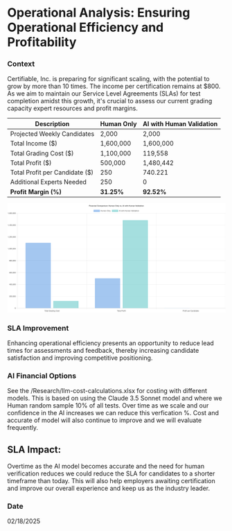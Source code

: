 
# Operational Analysis: Ensuring Operational Efficiency and Profitability

### Context
Certifiable, Inc. is preparing for significant scaling, with the potential to grow by more than 10 times. The income per certification remains at $800. As we aim to maintain our Service Level Agreements (SLAs) for test completion amidst this growth, it's crucial to assess our current grading capacity expert resources and profit margins.

| Description                          | Human Only                  | AI with Human Validation      |
|--------------------------------------|-----------------------------|-------------------------------|
| Projected Weekly Candidates           | 2,000                       | 2,000                         |
| Total Income ($)                     | 1,600,000                   | 1,600,000                     |
| Total Grading Cost ($)               | 1,100,000                   | 119,558                       |
| Total Profit ($)                     | 500,000                     | 1,480,442                     |
| Total Profit per Candidate ($)       | 250                         | 740.221                       |
| Additional Experts Needed             | 250                         | 0                             |
| **Profit Margin (%)**                | **31.25%**                 | **92.52%**                   |

![Financial Comparison](financial-comparison.png)

### SLA Improvement
Enhancing operational efficiency presents an opportunity to reduce lead times for assessments and feedback, thereby increasing candidate satisfaction and improving competitive positioning.

### AI Financial Options

See the /Research/llm-cost-calculations.xlsx for costing with different models. This is based on using the Claude 3.5 Sonnet model and where we Human random sample 10% of all tests. Over time as we scale and our confidence in the AI increases we can reduce this verfication %.
Cost and accurate of model will also continue to improve and we will evaluate frequently. 

## SLA Impact:
Overtime as the AI model becomes accurate and the need for human verification reduces we could reduce the SLA for candidates to a shorter timeframe than today.
This will also help employers awaiting certification and improve our overall experience and keep us as the industry leader.

### Date
02/18/2025
